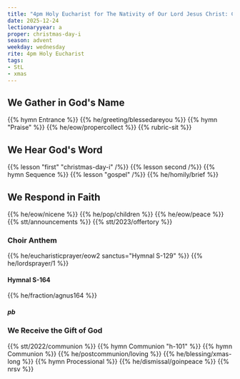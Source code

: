 ```yaml
---
title: "4pm Holy Eucharist for The Nativity of Our Lord Jesus Christ: Christmas Day"
date: 2025-12-24
lectionaryyear: a
proper: christmas-day-i
season: advent
weekday: wednesday
rite: 4pm Holy Eucharist
tags:
- StL
- xmas
---
```

## We Gather in God's Name
{{% hymn Entrance %}}
{{% he/greeting/blessedareyou %}}
{{% hymn "Praise" %}}
{{% he/eow/propercollect %}}
{{% rubric-sit %}}
## We Hear God's Word
{{% lesson "first" "christmas-day-i" /%}}
{{% lesson second /%}}
{{% hymn Sequence %}}
{{% lesson "gospel" /%}}
{{% he/homily/brief %}}
## We Respond in Faith
{{% he/eow/nicene %}}
{{% he/pop/children %}}
{{% he/eow/peace %}}
{{% stt/announcements %}}
{{% stt/2023/offertory %}}
### Choir Anthem
{{% he/eucharisticprayer/eow2 sanctus="Hymnal S-129" %}}
{{% he/lordsprayer/1 %}}
#### Hymnal S-164
{{% he/fraction/agnus164 %}}
##### pb
### We Receive the Gift of God
{{% stt/2022/communion %}}
{{% hymn Communion "h-101" %}}
{{% hymn Communion %}}
{{% he/postcommunion/loving %}}
{{% he/blessing/xmas-long %}}
{{% hymn Processional %}}
{{% he/dismissal/goinpeace %}}
{{% nrsv %}}

